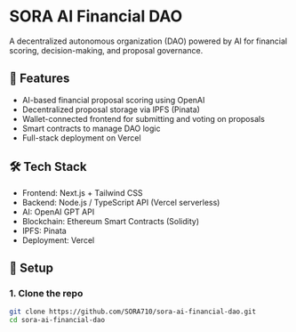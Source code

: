 # SORA AI Financial DAO

A decentralized autonomous organization (DAO) powered by AI for financial scoring, decision-making, and proposal governance.

## 🚀 Features
- AI-based financial proposal scoring using OpenAI
- Decentralized proposal storage via IPFS (Pinata)
- Wallet-connected frontend for submitting and voting on proposals
- Smart contracts to manage DAO logic
- Full-stack deployment on Vercel

## 🛠️ Tech Stack
- Frontend: Next.js + Tailwind CSS
- Backend: Node.js / TypeScript API (Vercel serverless)
- AI: OpenAI GPT API
- Blockchain: Ethereum Smart Contracts (Solidity)
- IPFS: Pinata
- Deployment: Vercel

## 🔧 Setup

### 1. Clone the repo
```bash
git clone https://github.com/SORA710/sora-ai-financial-dao.git
cd sora-ai-financial-dao
